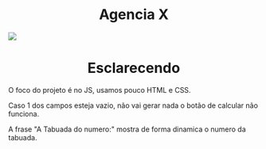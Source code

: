 # <div align="center">Agencia X</div>

![](https://github.com/nabucoanalista/portfolio-sites/blob/main/Agencia%20x/202402110145.gif)

# <div align="center">Esclarecendo</div>

<p>O foco do projeto é no JS, usamos pouco HTML e CSS.</p> 
Caso 1 dos campos esteja vazio, não vai gerar nada o botão de calcular não funciona.</p>
A frase "A Tabuada do numero:" mostra de forma dinamica o numero da tabuada.</p>
